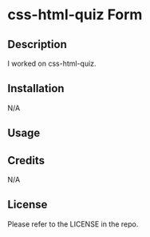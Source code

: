 # css-html-quiz Form

## Description

I worked on css-html-quiz.

## Installation
N/A

## Usage


## Credits
N/A

## License
Please refer to the LICENSE in the repo.
